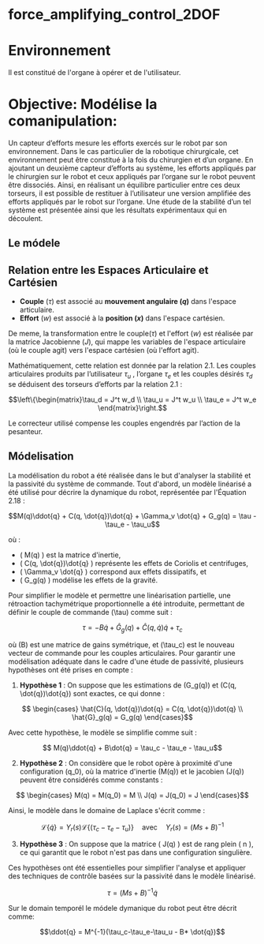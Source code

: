 # force_amplifying_control_2DOF

# Environnement
Il est constitué de l'organe à opérer et de l'utilisateur. 

# Objective: Modélise la comanipulation: 
Un capteur d’efforts mesure les efforts exercés sur le robot par son environnement. Dans le cas 
particulier de la robotique chirurgicale, cet environnement peut être constitué à la fois du chirurgien
 et d’un organe. En ajoutant un deuxième capteur d’efforts au système, les efforts appliqués par le 
chirurgien sur le robot et ceux appliqués par l’organe sur le robot peuvent être dissociés. Ainsi, en
 réalisant un équilibre particulier entre ces deux torseurs, il est possible de restituer à
 l’utilisateur une version amplifiée des efforts appliqués par le robot sur l’organe. Une étude de la 
stabilité d’un tel système est présentée ainsi que les résultats expérimentaux qui en découlent.

## Le módele

## Relation entre les Espaces Articulaire et Cartésien

- **Couple** ($\tau$) est associé au **mouvement angulaire ($q$)** dans l'espace articulaire.
- **Effort** ($w$) est associé à la **position ($x$)** dans l'espace cartésien.

De meme, la transformation entre le couple($\tau$) et l'effort ($w$) est réalisée par la 
matrice Jacobienne ($J$), qui mappe les variables de l'espace articulaire (où le couple agit) vers 
l'espace cartésien (où l'effort agit).

Mathématiquement, cette relation est donnée par la relation 2.1. Les couples articulaires produits par
 l’utilisateur $\tau_u$ , l’organe $\tau_e$ et les couples désirés $\tau_d$ se déduisent
 des torseurs d’efforts par la relation 2.1 :
```math
\left\{\begin{matrix}\tau_d = J^t w_d
 \\ \tau_u = J^t w_u
 \\ \tau_e = J^t w_e
\end{matrix}\right.
```
Le correcteur utilisé compense les couples engendrés par l’action de la pesanteur.

## Módelisation 

La modélisation du robot a été réalisée dans le but d'analyser la stabilité et la passivité du système de commande. Tout d'abord, un modèle linéarisé a été utilisé pour décrire la dynamique du robot, représentée par l'Équation 2.18 :

```math
M(q)\ddot{q} + C(q, \dot{q})\dot{q} + \Gamma_v \dot{q} + G_g(q) = \tau - \tau_e - \tau_u
```
où :
- \( M(q) \) est la matrice d'inertie,
- \( C(q, \dot{q})\dot{q} \) représente les effets de Coriolis et centrifuges,
- \( \Gamma_v \dot{q} \) correspond aux effets dissipatifs, et
- \( G_g(q) \) modélise les effets de la gravité.

Pour simplifier le modèle et permettre une linéarisation partielle, une rétroaction tachymétrique proportionnelle a été introduite, permettant de définir le couple de commande \(\tau\) comme suit :

```math
\tau = -B\dot{q} + \hat{G}_g(q) + \hat{C}(q, \dot{q})\dot{q} + \tau_c
```

où \(B\) est une matrice de gains symétrique, et \(\tau_c\) est le nouveau vecteur de commande pour les couples articulaires. Pour garantir une modélisation adéquate dans le cadre d'une étude de passivité, plusieurs hypothèses ont été prises en compte :

1. **Hypothèse 1** : On suppose que les estimations de \(G_g(q)\) et \(C(q, \dot{q})\dot{q}\) sont exactes, ce qui donne :

```math
   \begin{cases}
   \hat{C}(q, \dot{q})\dot{q} = C(q, \dot{q})\dot{q} \\
   \hat{G}_g(q) = G_g(q)
   \end{cases}
```
   Avec cette hypothèse, le modèle se simplifie comme suit :

```math
   M(q)\ddot{q} + B\dot{q} = \tau_c - \tau_e - \tau_u
```
2. **Hypothèse 2** : On considère que le robot opère à proximité d'une configuration \(q_0\), où la matrice d'inertie \(M(q)\) et le jacobien \(J(q)\) peuvent être considérés comme constants :

```math
   \begin{cases}
   M(q) = M(q_0) = M \\
   J(q) = J(q_0) = J
   \end{cases}
```
   Ainsi, le modèle dans le domaine de Laplace s'écrit comme :
```math
   \mathcal{L}\{\dot{q}\} = Y_r(s)\mathcal{L}\{(\tau_c - \tau_e - \tau_u)\} \quad \text{avec} \quad Y_r(s) = (Ms + B)^{-1}
```
3. **Hypothèse 3** : On suppose que la matrice \( J(q) \) est de rang plein \( n \), ce qui garantit que le robot n'est pas dans une configuration singulière.

Ces hypothèses ont été essentielles pour simplifier l'analyse et appliquer des techniques de contrôle basées sur la passivité dans le modèle linéarisé.
```math
\tau = (Ms + B)^{-1} \dot{q}
```

Sur le domain temporél le módele dymanique du robot peut être décrit comme:
```math
\ddot{q} = M^{-1}(\tau_c-\tau_e-\tau_u - B* \dot{q})
```

